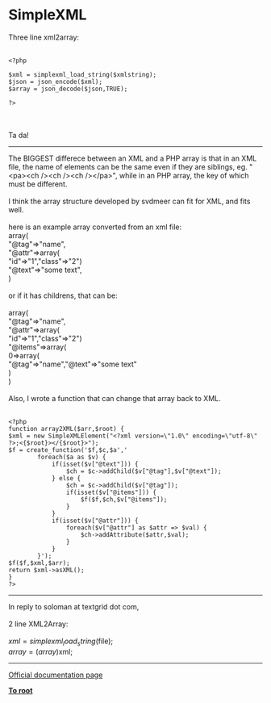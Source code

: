 # SimpleXML



Three line xml2array:<br><br>

```
<?php

$xml = simplexml_load_string($xmlstring);
$json = json_encode($xml);
$array = json_decode($json,TRUE);

?>
```
<br><br>Ta da!  

---

The BIGGEST differece between an XML and a PHP array is that in an XML file, the name of elements can be the same even if they are siblings, eg. "&lt;pa&gt;&lt;ch /&gt;&lt;ch /&gt;&lt;ch /&gt;&lt;/pa&gt;", while in an PHP array, the key of which must be different.<br><br>I think the array structure developed by svdmeer can fit for XML, and fits well.<br><br>here is an example array converted from an xml file:<br>array(<br>"@tag"=&gt;"name",<br>"@attr"=&gt;array(<br>    "id"=&gt;"1","class"=&gt;"2")<br>"@text"=&gt;"some text",<br>)<br><br>or if it has childrens, that can be:<br><br>array(<br>"@tag"=&gt;"name",<br>"@attr"=&gt;array(<br>    "id"=&gt;"1","class"=&gt;"2")<br>"@items"=&gt;array(<br>    0=&gt;array(<br>        "@tag"=&gt;"name","@text"=&gt;"some text"<br>    )<br>)<br><br>Also, I wrote a function that can change that array back to XML.<br><br>

```
<?php
function array2XML($arr,$root) {
$xml = new SimpleXMLElement("<?xml version=\"1.0\" encoding=\"utf-8\" ?>;<{$root}></{$root}>"); 
$f = create_function('$f,$c,$a',' 
        foreach($a as $v) {
            if(isset($v["@text"])) {
                $ch = $c->addChild($v["@tag"],$v["@text"]);
            } else {
                $ch = $c->addChild($v["@tag"]);
                if(isset($v["@items"])) {
                    $f($f,$ch,$v["@items"]);
                }
            }
            if(isset($v["@attr"])) {
                foreach($v["@attr"] as $attr => $val) {
                    $ch->addAttribute($attr,$val);
                }
            }
        }');
$f($f,$xml,$arr);
return $xml->asXML();
}
?>
```
  

---

In reply to  soloman at textgrid dot com,<br><br>2 line XML2Array:<br><br>$xml = simplexml_load_string($file);<br>$array = (array)$xml;  

---

[Official documentation page](https://www.php.net/manual/en/book.simplexml.php)

**[To root](/README.md)**